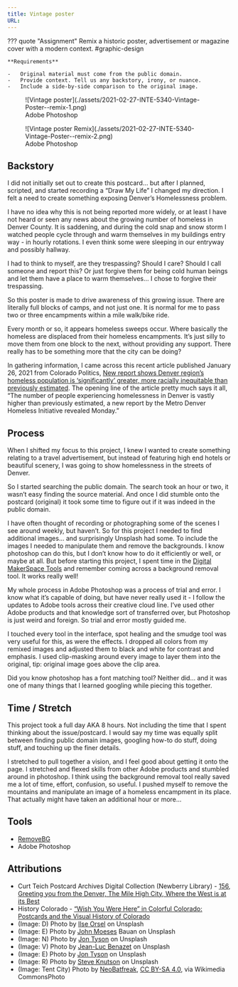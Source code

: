 ```yaml
---
title: Vintage poster
URL:
---
```


??? quote "Assignment"
    Remix a historic poster, advertisement or magazine cover with a modern context. \#graphic-design

    **Requirements**

    -   Original material must come from the public domain.
    -   Provide context. Tell us any backstory, irony, or nuance.
    -   Include a side-by-side comparison to the original image.

<figure markdown>
  ![Vintage poster](./assets/2021-02-27-INTE-5340-Vintage-Poster--remix-1.png)
  <figcaption>Adobe Photoshop</figcaption>
</figure>

<figure markdown>
  ![Vintage poster Remix](./assets/2021-02-27-INTE-5340-Vintage-Poster--remix-2.png)
  <figcaption>Adobe Photoshop</figcaption>
</figure>

## Backstory

I did not initially set out to create this postcard… but after I planned, scripted, and started recording a “Draw My Life” I changed my direction. I felt a need to create something exposing Denver’s Homelessness problem.

I have no idea why this is not being reported more widely, or at least I have not heard or seen any news about the growing number of homeless in Denver County. It is saddening, and during the cold snap and snow storm I watched people cycle through and warm themselves in my buildings entry way - in hourly rotations. I even think some were sleeping in our entryway and possibly hallway.

I had to think to myself, are they trespassing? Should I care? Should I call someone and report this? Or just forgive them for being cold human beings and let them have a place to warm themselves… I chose to forgive their trespassing.

So this poster is made to drive awareness of this growing issue. There are literally full blocks of camps, and not just one. It is normal for me to pass two or three encampments within a mile walk/bike ride.

Every month or so, it appears homeless sweeps occur. Where basically the homeless are displaced from their homeless encampments. It’s just silly to move them from one block to the next, without providing any support. There really has to be something more that the city can be doing?

In gathering information, I came across this recent article published January 26, 2021 from Colorado Politics, [New report shows Denver region’s homeless population is ‘significantly’ greater, more racially inequitable than previously estimated](https://www.coloradopolitics.com/denver/new-report-shows-denver-region-s-homeless-population-is-significantly-greater-more-racially-inequitable-than/article_e5cb915c-0cda-11eb-83e5-e7da9c107303.html). The opening line of the article pretty much says it all, “The number of people experiencing homelessness in Denver is vastly higher than previously estimated, a new report by the Metro Denver Homeless Initiative revealed Monday.”

## Process

When I shifted my focus to this project, I knew I wanted to create something relating to a travel advertisement, but instead of featuring high end hotels or beautiful scenery, I was going to show homelessness in the streets of Denver.

So I started searching the public domain. The search took an hour or two, it wasn’t easy finding the source material. And once I did stumble onto the postcard (original) it took some time to figure out if it was indeed in the public domain.

I have often thought of recording or photographing some of the scenes I see around weekly, but haven’t. So for this project I needed to find additional images… and surprisingly Unsplash had some. To include the images I needed to manipulate them and remove the backgrounds. I know photoshop can do this, but I don’t know how to do it efficiently or well, or maybe at all. But before starting this project, I spent time in the [Digital MakerSpace Tools](https://www.notion.so/d0376ca12f8e419d9d6558ab378c4bea?v=c089e77ea4b846928316e9535f805138) and remember coming across a background removal tool. It works really well!

My whole process in Adobe Photoshop was a process of trial and error. I know what it’s capable of doing, but have never really used it - I follow the updates to Adobe tools across their creative cloud line. I’ve used other Adobe products and that knowledge sort of transferred over, but Photoshop is just weird and foreign. So trial and error mostly guided me.

I touched every tool in the interface, spot healing and the smudge tool was very useful for this, as were the effects. I dropped all colors from my remixed images and adjusted them to black and white for contrast and emphasis. I used clip-masking around every image to layer them into the original, tip: original image goes above the clip area.

Did you know photoshop has a font matching tool? Neither did… and it was one of many things that I learned googling while piecing this together.

## Time / Stretch

This project took a full day AKA 8 hours. Not including the time that I spent thinking about the issue/postcard. I would say my time was equally split between finding public domain images, googling how-to do stuff, doing stuff, and touching up the finer details.

I stretched to pull together a vision, and I feel good about getting it onto the page. I stretched and flexed skills from other Adobe products and stumbled around in photoshop. I think using the background removal tool really saved me a lot of time, effort, confusion, so useful. I pushed myself to remove the mountains and manipulate an image of a homeless encampment in its place. That actually might have taken an additional hour or more...

## Tools

-   [RemoveBG](https://www.remove.bg)
-   Adobe Photoshop

## Attributions

-   Curt Teich Postcard Archives Digital Collection (Newberry Library) - [156, Greeting you from the Denver, The Mile High City, Where the West is at its Best](https://collections.carli.illinois.edu/digital/collection/nby_teich/id/7279/rec/3)
-   History Colorado - [“Wish You Were Here” in Colorful Colorado: Postcards and the Visual History of Colorado](https://www.historycolorado.org/story/2019/07/24/wish-you-were-here-colorful-colorado-postcards-and-visual-history-colorado)
-   (Image: D) Photo by [Ilse Orsel](https://unsplash.com/photos/J5EUUY7SuLk) on Unsplash
-   (Image: E) Photo by [John Moeses](https://unsplash.com/photos/lQ2BzDNmnHE) Bauan on Unsplash
-   (Image: N) Photo by [Jon Tyson](https://unsplash.com/photos/rbz1hVh7_LM) on Unsplash
-   (Image: V) Photo by [Jean-Luc Benazet](https://unsplash.com/photos/q2NiO7JvN2A) on Unsplash
-   (Image: E) Photo by [Jon Tyson](https://unsplash.com/photos/ajzN2AYNi1U) on Unsplash
-   (Image: R) Photo by [Steve Knutson](https://unsplash.com/photos/lQ2BzDNmnHE) on Unsplash
-   (Image: Tent City) Photo by [NeoBatfreak](https://commons.wikimedia.org/w/index.php?curid=77434473), [CC BY-SA 4.0](https://creativecommons.org/licenses/by-sa/4.0), via Wikimedia CommonsPhoto
